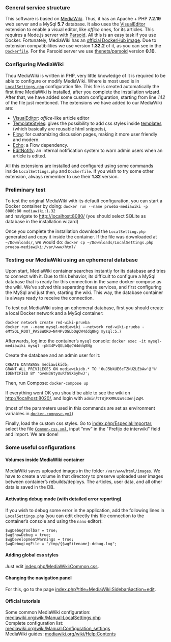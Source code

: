 ### General service structure
This software is based on [MediaWiki](https://www.mediawiki.org/wiki/MediaWiki/es). Thus, it has an Apache + PHP **7.2.19** web server and a MySql **5.7** database.
It also uses the [VisualEditor](https://www.mediawiki.org/wiki/Extension:VisualEditor) extension to enable a visual editor, like *office* ones, for its articles. This requires a Node.js server with [Parsoid](https://www.mediawiki.org/wiki/Parsoid). All this is an easy task if you use Docker. Fortunately,  MediaWiki has an [official DockerHub image](https://hub.docker.com/_/mediawiki). Due to extension compatibilities we use version **1.32.2** of it, as you can see in the [`Dockerfile`](Dockerfile). For the Parsoid server we use [thenets/parsoid](https://hub.docker.com/r/thenets/parsoid/) version **0.10**.

### Configuring MediaWiki
Thou MediaWiki is written in PHP, very little knowledge of it is required to be able to configure or modify MediaWiki.  Where is most used is in [`LocalSettings.php`](LocalSettings.php) configuration file. This file is created automatically the first time MediaWiki is installed, after you complete the installation wizard. After that, we have added some custom configuration, starting from line *142* of the file just mentioned. The extensions we have added to our MediaWiki are:
- [VisualEditor](https://www.mediawiki.org/wiki/Extension:VisualEditor): *office*-like article editor
- [TemplateStyles](https://www.mediawiki.org/wiki/Extension:TemplateStyles): gives the possibility to add css styles inside [templates](https://www.mediawiki.org/wiki/Help:Templates) (which basically are reusable html snippets),
- [Flow](https://www.mediawiki.org/wiki/Extension:Flow): for customizing discussion pages, making it more user friendly and modern.
- [Echo](https://www.mediawiki.org/wiki/Extension:Echo): a Flow dependency.
- [EditNotify](https://www.mediawiki.org/wiki/Extension:EditNotify): an internal notification system to warn admin users when an article is edited.

All this extensions are installed and configured using some commands inside `LocalSettings.php` and `Dockerfile`. If you wish to try some other extension, always remember to use their **1.32** version.

### Preliminary test
To test the original MediaWiki with its default configuration, you can start a Docker container by doing:
`docker run --name prueba-mediawiki -p 8080:80 mediawiki:1.32`   
and navigate to  [http://localhost:8080/](http://localhost:8080/) (you should select SQLite as database in the installation wizard)

Once you complete the installation download the `LocalSetting.php` generated and copy it inside the container. If the file was downloaded at `~/Downloads/`, we would do:
`docker cp ~/Downloads/LocalSettings.php prueba-mediawiki:/var/www/html/`

### Testing our MediaWiki using an ephemeral database
Upon start, MediaWiki container searches instantly for its database and tries to connect with it. Due to this behavior, its difficult to configure a MySql database that is ready for this connection in the same docker-compose as the wiki. We’ve solved this separating these services, and first configuring the MySql and just then, starting the wiki. This way, the database container is always ready to receive the connection.

To test out MediaWiki using an ephemeral database, first you should create a local Docker network and a MySql container:
```
docker network create red-wiki-prueba
docker run --name mysql-mediawiki --network red-wiki-prueba -eMYSQL_ROOT_PASSWORD=N44PvQGLbQqCW4ddq8Ng mysql:5.7
```

Afterwards, log into the container’s `mysql` console:
`docker exec -it mysql-mediawiki mysql -pN44PvQGLbQqCW4ddq8Ng`

Create the database and an admin user for it:
```
CREATE DATABASE mediawikidb;
GRANT ALL PRIVILEGES ON mediawikidb.* TO '6uJ5bkUE6cTZNU2LEbAw'@'%' IDENTIFIED BY 'GveN36tyUuRTG9XSyhwJ';
```

Then, run Compose: `docker-compose up`

If everything went OK you should be able to see the wiki on [http://localhost:8020/](http://localhost:8020/), and login with `admin`/`tTBjPXMMUzu9c3enjZqM`.

(most of the parameters used in this commands are set as environment variables in [`docker-compose.yml`](docker-compose.yml))

Finally, load the custom css styles. Go to [index.php/Especial:Importar](http://localhost:8020/index.php/Especial:Importar), select the file [`Common-css.xml`](Common-css.xml), input “mw” in the "Prefijo de interwiki" field and import. We are done!

### Some useful configurations

#### Volumes inside MediaWiki container
MediaWiki saves uploaded images in the folder `/var/www/html/images`. We have to create a volume in that directory to preserve uploaded user images between container’s rebuilds/deploys. The articles, user data, and all other data is saved in the DB.

#### Activating debug mode (with detailed error reporting)

If you wish to debug some error in the application, add the following lines in `LocalSettings.php` (you can edit directly this file connection to the container’s console and using the `nano` editor):
```$wgShowExceptionDetails = true;
$wgDebugToolbar = true;
$wgShowDebug = true;
$wgDevelopmentWarnings = true;
$wgDebugLogFile = "/tmp/{$wgSitename}-debug.log";
```

#### Adding global css styles

Just edit [index.php/MediaWiki:Common.css](http://localhost:8020/index.php/MediaWiki:Common.css).

#### Changing the navigation panel
For this, go to the page [index.php?title=MediaWiki:Sidebar&action=edit](http://localhost:8020/index.php?title=MediaWiki:Sidebar&action=edit).

#### Official tutorials
Some common MediaWiki configuration: [mediawiki.org/wiki/Manual:LocalSettings.php](https://www.mediawiki.org/wiki/Manual:LocalSettings.php)   
Complete configuration list: [mediawiki.org/wiki/Manual:Configuration_settings](https://www.mediawiki.org/wiki/Manual:Configuration_settings)   
MediaWiki guides: [mediawiki.org/wiki/Help:Contents](https://www.mediawiki.org/wiki/Help:Contents)   
